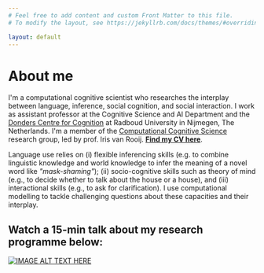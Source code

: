 ```yaml
---
# Feel free to add content and custom Front Matter to this file.
# To modify the layout, see https://jekyllrb.com/docs/themes/#overriding-theme-defaults

layout: default
---
```


# About me

I'm a computational cognitive scientist who researches the interplay between language, inference, social cognition, and social interaction. I work as assistant professor at the Cognitive Science and AI Department and the [Donders Centre for Cognition](https://www.ru.nl/en/departments/faculty-of-social-sciences/donders-centre-for-cognition) at Radboud University in Nijmegen, The Netherlands. I'm a member of the [Computational Cognitive Science](https://www.dcc.ru.nl/ccs/) research group, led by prof. Iris van Rooij. **[Find my CV here](/assets/cv_M_Woensdregt.pdf)**. 

Language use relies on (i) flexible inferencing skills (e.g. to combine linguistic knowledge and world knowledge to infer the meaning of a novel word like _"mask-shaming"_); (ii) socio-cognitive skills such as theory of mind (e.g., to decide whether to talk about the house or a house), and (iii) interactional skills (e.g., to ask for clarification). I use computational modelling to tackle challenging questions about these capacities and their interplay.

## Watch a 15-min talk about my research programme below:
[![IMAGE ALT TEXT HERE](https://img.youtube.com/vi/uIbiJvzXu48/0.jpg)](https://www.youtube.com/watch?v=uIbiJvzXu48)


